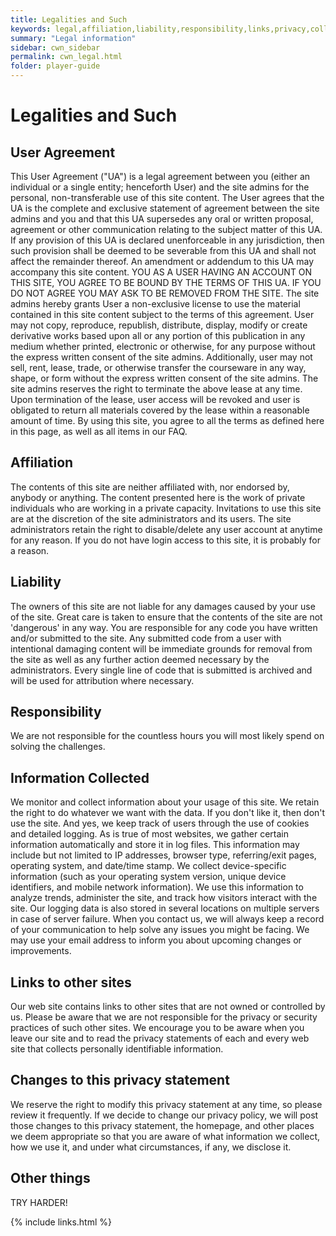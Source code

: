 ```yaml
---
title: Legalities and Such
keywords: legal,affiliation,liability,responsibility,links,privacy,collected
summary: "Legal information"
sidebar: cwn_sidebar
permalink: cwn_legal.html
folder: player-guide
---
```


# Legalities and Such

## User Agreement

This User Agreement ("UA") is a legal agreement between you (either an individual or a single entity; henceforth User) and the site admins for the personal, non-transferable use of this site content. The User agrees that the UA is the complete and exclusive statement of agreement between the site admins and you and that this UA supersedes any oral or written proposal, agreement or other communication relating to the subject matter of this UA. If any provision of this UA is declared unenforceable in any jurisdiction, then such provision shall be deemed to be severable from this UA and shall not affect the remainder thereof. An amendment or addendum to this UA may accompany this site content. YOU AS A USER HAVING AN ACCOUNT ON THIS SITE, YOU AGREE TO BE BOUND BY THE TERMS OF THIS UA. IF YOU DO NOT AGREE YOU MAY ASK TO BE REMOVED FROM THE SITE. The site admins hereby grants User a non-exclusive license to use the material contained in this site content subject to the terms of this agreement. User may not copy, reproduce, republish, distribute, display, modify or create derivative works based upon all or any portion of this publication in any medium whether printed, electronic or otherwise, for any purpose without the express written consent of the site admins. Additionally, user may not sell, rent, lease, trade, or otherwise transfer the courseware in any way, shape, or form without the express written consent of the site admins. The site admins reserves the right to terminate the above lease at any time. Upon termination of the lease, user access will be revoked and user is obligated to return all materials covered by the lease within a reasonable amount of time. By using this site, you agree to all the terms as defined here in this page, as well as all items in our FAQ.


## Affiliation

The contents of this site are neither affiliated with, nor endorsed by, anybody or anything. The content presented here is the work of private individuals who are working in a private capacity. Invitations to use this site are at the discretion of the site administrators and its users. The site administrators retain the right to disable/delete any user account at anytime for any reason. If you do not have login access to this site, it is probably for a reason.

## Liability

The owners of this site are not liable for any damages caused by your use of the site. Great care is taken to ensure that the contents of the site are not 'dangerous' in any way. You are responsible for any code you have written and/or submitted to the site. Any submitted code from a user with intentional damaging content will be immediate grounds for removal from the site as well as any further action deemed necessary by the administrators. Every single line of code that is submitted is archived and will be used for attribution where necessary.

## Responsibility

We are not responsible for the countless hours you will most likely spend on solving the challenges.

## Information Collected

We monitor and collect information about your usage of this site. We retain the right to do whatever we want with the data. If you don't like it, then don't use the site. And yes, we keep track of users through the use of cookies and detailed logging. As is true of most websites, we gather certain information automatically and store it in log files. This information may include but not limited to IP addresses, browser type, referring/exit pages, operating system, and date/time stamp. We collect device-specific information (such as your operating system version, unique device identifiers, and mobile network information). We use this information to analyze trends, administer the site, and track how visitors interact with the site. Our logging data is also stored in several locations on multiple servers in case of server failure. When you contact us, we will always keep a record of your communication to help solve any issues you might be facing. We may use your email address to inform you about upcoming changes or improvements.

## Links to other sites

Our web site contains links to other sites that are not owned or controlled by us. Please be aware that we are not responsible for the privacy or security practices of such other sites. We encourage you to be aware when you leave our site and to read the privacy statements of each and every web site that collects personally identifiable information.

## Changes to this privacy statement

We reserve the right to modify this privacy statement at any time, so please review it frequently. If we decide to change our privacy policy, we will post those changes to this privacy statement, the homepage, and other places we deem appropriate so that you are aware of what information we collect, how we use it, and under what circumstances, if any, we disclose it.

## Other things

TRY HARDER!

{% include links.html %}
